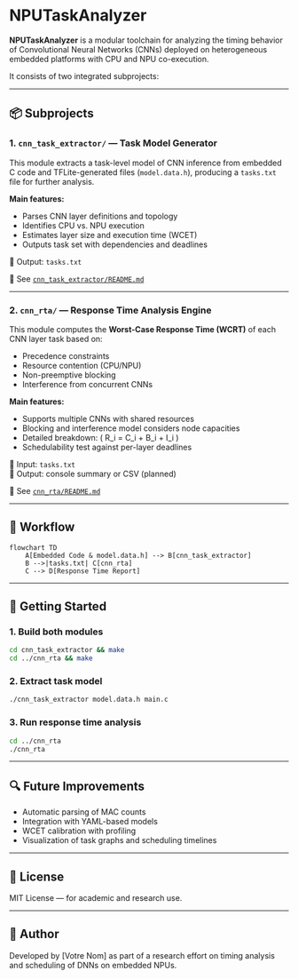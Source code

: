 # NPUTaskAnalyzer

**NPUTaskAnalyzer** is a modular toolchain for analyzing the timing behavior of Convolutional Neural Networks (CNNs) deployed on heterogeneous embedded platforms with CPU and NPU co-execution.

It consists of two integrated subprojects:

---

## 📦 Subprojects

### 1. `cnn_task_extractor/` — Task Model Generator

This module extracts a task-level model of CNN inference from embedded C code and TFLite-generated files (`model.data.h`), producing a `tasks.txt` file for further analysis.

**Main features:**
- Parses CNN layer definitions and topology
- Identifies CPU vs. NPU execution
- Estimates layer size and execution time (WCET)
- Outputs task set with dependencies and deadlines

📄 Output: `tasks.txt`

📁 See [`cnn_task_extractor/README.md`](cnn_task_extractor/README.md)

---

### 2. `cnn_rta/` — Response Time Analysis Engine

This module computes the **Worst-Case Response Time (WCRT)** of each CNN layer task based on:
- Precedence constraints
- Resource contention (CPU/NPU)
- Non-preemptive blocking
- Interference from concurrent CNNs

**Main features:**
- Supports multiple CNNs with shared resources
- Blocking and interference model considers node capacities
- Detailed breakdown: \( R_i = C_i + B_i + I_i \)
- Schedulability test against per-layer deadlines

📄 Input: `tasks.txt`  
📄 Output: console summary or CSV (planned)

📁 See [`cnn_rta/README.md`](cnn_rta/README.md)

---

## 🧠 Workflow

```mermaid
flowchart TD
    A[Embedded Code & model.data.h] --> B[cnn_task_extractor]
    B -->|tasks.txt| C[cnn_rta]
    C --> D[Response Time Report]
```

---

## 🚀 Getting Started

### 1. Build both modules
```bash
cd cnn_task_extractor && make
cd ../cnn_rta && make
```

### 2. Extract task model
```bash
./cnn_task_extractor model.data.h main.c
```

### 3. Run response time analysis
```bash
cd ../cnn_rta
./cnn_rta
```

---

## 🔍 Future Improvements

- Automatic parsing of MAC counts
- Integration with YAML-based models
- WCET calibration with profiling
- Visualization of task graphs and scheduling timelines

---

## 📄 License

MIT License — for academic and research use.

---

## 👤 Author

Developed by [Votre Nom] as part of a research effort on timing analysis and scheduling of DNNs on embedded NPUs.

